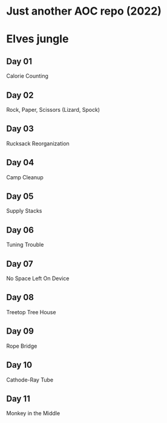 # Just another AOC repo (2022)

# Elves jungle
## Day 01 
Calorie Counting

## Day 02
Rock, Paper, Scissors (Lizard, Spock)

## Day 03
Rucksack Reorganization

## Day 04
Camp Cleanup

## Day 05
Supply Stacks

## Day 06
Tuning Trouble

## Day 07
No Space Left On Device

## Day 08
Treetop Tree House

## Day 09
Rope Bridge

## Day 10
Cathode-Ray Tube

## Day 11
Monkey in the Middle